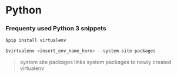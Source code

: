 # Python
### Frequenty used Python 3 snippets
```python
$pip install virtualenv

$virtualenv <insert_env_name_here> --system-site-packages

```

> system site packages links system packages to newly created virtualenv
